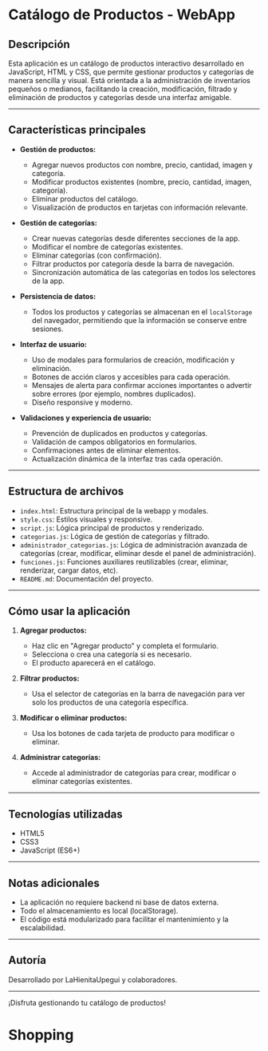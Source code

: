 # Catálogo de Productos - WebApp

## Descripción

Esta aplicación es un catálogo de productos interactivo desarrollado en JavaScript, HTML y CSS, que permite gestionar productos y categorías de manera sencilla y visual. Está orientada a la administración de inventarios pequeños o medianos, facilitando la creación, modificación, filtrado y eliminación de productos y categorías desde una interfaz amigable.

---

## Características principales

-   **Gestión de productos:**

    -   Agregar nuevos productos con nombre, precio, cantidad, imagen y categoría.
    -   Modificar productos existentes (nombre, precio, cantidad, imagen, categoría).
    -   Eliminar productos del catálogo.
    -   Visualización de productos en tarjetas con información relevante.

-   **Gestión de categorías:**

    -   Crear nuevas categorías desde diferentes secciones de la app.
    -   Modificar el nombre de categorías existentes.
    -   Eliminar categorías (con confirmación).
    -   Filtrar productos por categoría desde la barra de navegación.
    -   Sincronización automática de las categorías en todos los selectores de la app.

-   **Persistencia de datos:**

    -   Todos los productos y categorías se almacenan en el `localStorage` del navegador, permitiendo que la información se conserve entre sesiones.

-   **Interfaz de usuario:**

    -   Uso de modales para formularios de creación, modificación y eliminación.
    -   Botones de acción claros y accesibles para cada operación.
    -   Mensajes de alerta para confirmar acciones importantes o advertir sobre errores (por ejemplo, nombres duplicados).
    -   Diseño responsive y moderno.

-   **Validaciones y experiencia de usuario:**
    -   Prevención de duplicados en productos y categorías.
    -   Validación de campos obligatorios en formularios.
    -   Confirmaciones antes de eliminar elementos.
    -   Actualización dinámica de la interfaz tras cada operación.

---

## Estructura de archivos

-   `index.html`: Estructura principal de la webapp y modales.
-   `style.css`: Estilos visuales y responsive.
-   `script.js`: Lógica principal de productos y renderizado.
-   `categorias.js`: Lógica de gestión de categorías y filtrado.
-   `administrador_categorias.js`: Lógica de administración avanzada de categorías (crear, modificar, eliminar desde el panel de administración).
-   `funciones.js`: Funciones auxiliares reutilizables (crear, eliminar, renderizar, cargar datos, etc).
-   `README.md`: Documentación del proyecto.

---

## Cómo usar la aplicación

1. **Agregar productos:**

    - Haz clic en "Agregar producto" y completa el formulario.
    - Selecciona o crea una categoría si es necesario.
    - El producto aparecerá en el catálogo.

2. **Filtrar productos:**

    - Usa el selector de categorías en la barra de navegación para ver solo los productos de una categoría específica.

3. **Modificar o eliminar productos:**

    - Usa los botones de cada tarjeta de producto para modificar o eliminar.

4. **Administrar categorías:**
    - Accede al administrador de categorías para crear, modificar o eliminar categorías existentes.

---

## Tecnologías utilizadas

-   HTML5
-   CSS3
-   JavaScript (ES6+)

---

## Notas adicionales

-   La aplicación no requiere backend ni base de datos externa.
-   Todo el almacenamiento es local (localStorage).
-   El código está modularizado para facilitar el mantenimiento y la escalabilidad.

---

## Autoría

Desarrollado por LaHienitaUpegui y colaboradores.

---

¡Disfruta gestionando tu catálogo de productos!

# Shopping
